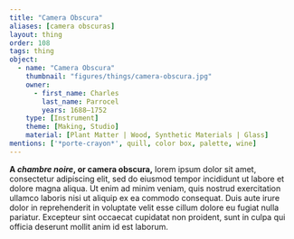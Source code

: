 ```yaml
---
title: "Camera Obscura"
aliases: [camera obscuras]
layout: thing
order: 108
tags: thing
object:
  - name: "Camera Obscura"
    thumbnail: "figures/things/camera-obscura.jpg"
    owner:
      - first_name: Charles
        last_name: Parrocel
        years: 1688–1752
    type: [Instrument]
    theme: [Making, Studio]
    material: [Plant Matter | Wood, Synthetic Materials | Glass]
mentions: ['*porte-crayon*', quill, color box, palette, wine]
---
```


**A *chambre noire*, or camera obscura,** lorem ipsum dolor sit amet, consectetur adipiscing elit, sed do eiusmod tempor incididunt ut labore et dolore magna aliqua. Ut enim ad minim veniam, quis nostrud exercitation ullamco laboris nisi ut aliquip ex ea commodo consequat. Duis aute irure dolor in reprehenderit in voluptate velit esse cillum dolore eu fugiat nulla pariatur. Excepteur sint occaecat cupidatat non proident, sunt in culpa qui officia deserunt mollit anim id est laborum.